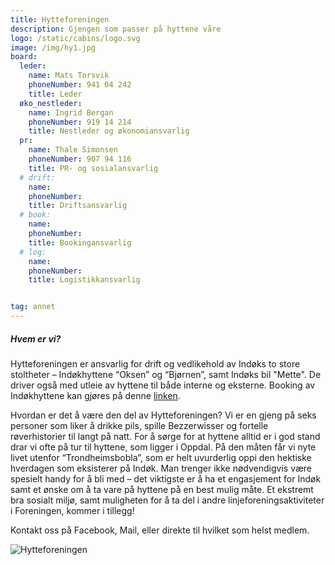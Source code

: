 ```yaml
---
title: Hytteforeningen
description: Gjengen som passer på hyttene våre
logo: /static/cabins/logo.svg
image: /img/hy1.jpg
board:
  leder:
    name: Mats Torsvik
    phoneNumber: 941 04 242
    title: Leder
  øko_nestleder:
    name: Ingrid Bergan
    phoneNumber: 919 14 214
    title: Nestleder og økonomiansvarlig
  pr:
    name: Thale Simonsen
    phoneNumber: 907 94 116
    title: PR- og sosialansvarlig
  # drift:
    name: 
    phoneNumber: 
    title: Driftsansvarlig
  # book:
    name: 
    phoneNumber: 
    title: Bookingansvarlig
  # log:
    name: 
    phoneNumber: 
    title: Logistikkansvarlig


tag: annet
---
```


##### Hvem er vi?

Hytteforeningen er ansvarlig for drift og vedlikehold av Indøks to store stoltheter – Indøkhyttene “Oksen” og “Bjørnen”, samt Indøks bil "Mette". De driver også med utleie av hyttene til både interne og eksterne. Booking av Indøkhyttene kan gjøres på denne [linken](https://www.indokntnu.no/cabins).

Hvordan er det å være den del av Hytteforeningen? Vi er en gjeng på seks personer som liker å drikke pils, spille Bezzerwisser og fortelle røverhistorier til langt på natt. For å sørge for at hyttene alltid er i god stand drar vi ofte på tur til hyttene, som ligger i Oppdal. På den måten får vi nyte livet utenfor “Trondheimsbobla”, som er helt uvurderlig oppi den hektiske hverdagen som eksisterer på Indøk. Man trenger ikke nødvendigvis være spesielt handy for å bli med – det viktigste er å ha et engasjement for Indøk samt et ønske om å ta vare på hyttene på en best mulig måte. Et ekstremt bra sosialt miljø, samt muligheten for å ta del i andre linjeforeningsaktiviteter i Foreningen, kommer i tillegg!

Kontakt oss på Facebook, Mail, eller direkte til hvilket som helst medlem.

![Hytteforeningen](/img/hy2.jpg)
